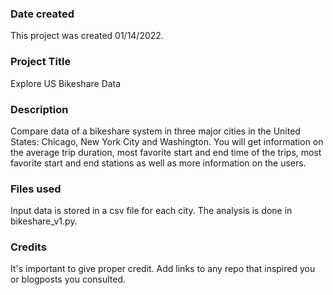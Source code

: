 ### Date created
This project was created 01/14/2022.

### Project Title
Explore US Bikeshare Data

### Description
Compare data of a bikeshare system in three major cities in the United States: Chicago, New York City and Washington.
You will get information on the average trip duration, most favorite start and end time of the trips, most favorite start and end stations as well as more information on the users.

### Files used
Input data is stored in a csv file for each city.
The analysis is done in bikeshare_v1.py.

### Credits
It's important to give proper credit. Add links to any repo that inspired you or blogposts you consulted.
